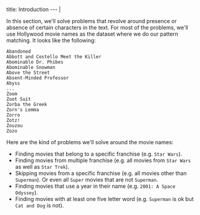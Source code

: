 title: Introduction
--- |

  In this section, we'll solve problems that revolve around presence or absence of certain characters in the text. For most of the problems, we'll use Hollywood movie names as the dataset where we do our pattern matching. It looks like the following:

  ```
  Abandoned
  Abbott and Costello Meet the Killer
  Abominable Dr. Phibes
  Abominable Snowman
  Above the Street
  Absent-Minded Professor
  Abyss
  ...
  Zoom
  Zoot Suit
  Zorba the Greek
  Zorn's Lemma
  Zorro
  Zotz!
  Zouzou
  Zozo
  ```

  Here are the kind of problems we'll solve around the movie names:

  * Finding movies that belong to a specific franchise (e.g. `Star Wars`).
  * Finding movies from multiple franchise (e.g. all movies from `Star Wars` as well as `Star Trek`).
  * Skipping movies from a specific franchise (e.g. all movies other than `Superman`). Or even all `Super` movies that are not `Superman`.
  * Finding movies that use a year in their name (e.g. `2001: A Space Odyssey`).
  * Finding movies with at least one five letter word (e.g. `Superman` is ok but `Cat and Dog` is not).
